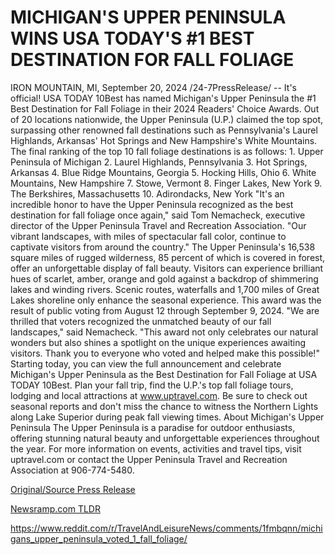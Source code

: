 # MICHIGAN'S UPPER PENINSULA WINS USA TODAY'S #1 BEST DESTINATION FOR FALL FOLIAGE

IRON MOUNTAIN, MI, September 20, 2024 /24-7PressRelease/ -- It's official! USA TODAY 10Best has named Michigan's Upper Peninsula the #1 Best Destination for Fall Foliage in their 2024 Readers' Choice Awards. Out of 20 locations nationwide, the Upper Peninsula (U.P.) claimed the top spot, surpassing other renowned fall destinations such as Pennsylvania's Laurel Highlands, Arkansas' Hot Springs and New Hampshire's White Mountains.  The final ranking of the top 10 fall foliage destinations is as follows: 1. Upper Peninsula of Michigan 2. Laurel Highlands, Pennsylvania 3. Hot Springs, Arkansas 4. Blue Ridge Mountains, Georgia 5. Hocking Hills, Ohio 6. White Mountains, New Hampshire 7. Stowe, Vermont 8. Finger Lakes, New York 9. The Berkshires, Massachusetts 10. Adirondacks, New York  "It's an incredible honor to have the Upper Peninsula recognized as the best destination for fall foliage once again," said Tom Nemacheck, executive director of the Upper Peninsula Travel and Recreation Association. "Our vibrant landscapes, with miles of spectacular fall color, continue to captivate visitors from around the country."  The Upper Peninsula's 16,538 square miles of rugged wilderness, 85 percent of which is covered in forest, offer an unforgettable display of fall beauty. Visitors can experience brilliant hues of scarlet, amber, orange and gold against a backdrop of shimmering lakes and winding rivers. Scenic routes, waterfalls and 1,700 miles of Great Lakes shoreline only enhance the seasonal experience.  This award was the result of public voting from August 12 through September 9, 2024. "We are thrilled that voters recognized the unmatched beauty of our fall landscapes," said Nemacheck. "This award not only celebrates our natural wonders but also shines a spotlight on the unique experiences awaiting visitors. Thank you to everyone who voted and helped make this possible!"  Starting today, you can view the full announcement and celebrate Michigan's Upper Peninsula as the Best Destination for Fall Foliage at USA TODAY 10Best.  Plan your fall trip, find the U.P.'s top fall foliage tours, lodging and local attractions at www.uptravel.com. Be sure to check out seasonal reports and don't miss the chance to witness the Northern Lights along Lake Superior during peak fall viewing times.  About Michigan's Upper Peninsula The Upper Peninsula is a paradise for outdoor enthusiasts, offering stunning natural beauty and unforgettable experiences throughout the year. For more information on events, activities and travel tips, visit uptravel.com or contact the Upper Peninsula Travel and Recreation Association at 906-774-5480. 

[Original/Source Press Release](https://www.24-7pressrelease.com/press-release/514503/michigans-upper-peninsula-wins-usa-todays-1-best-destination-for-fall-foliage)
                    

[Newsramp.com TLDR](None) 

https://www.reddit.com/r/TravelAndLeisureNews/comments/1fmbqnn/michigans_upper_peninsula_voted_1_fall_foliage/